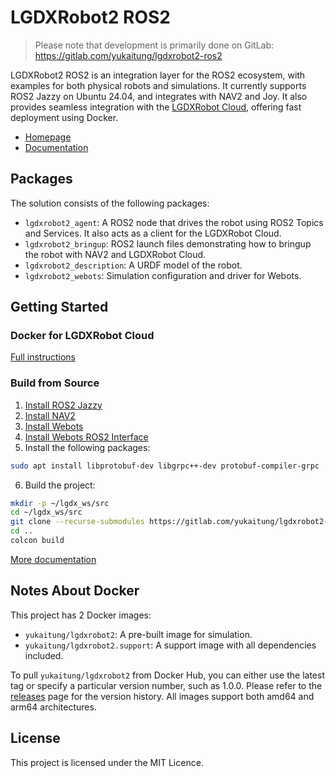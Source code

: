 # LGDXRobot2 ROS2

> Please note that development is primarily done on GitLab: https://gitlab.com/yukaitung/lgdxrobot2-ros2

LGDXRobot2 ROS2 is an integration layer for the ROS2 ecosystem, with examples for both physical robots and simulations. It currently supports ROS2 Jazzy on Ubuntu 24.04, and integrates with NAV2 and Joy. It also provides seamless integration with the [LGDXRobot Cloud](https://gitlab.com/yukaitung/lgdxrobot2-cloud), offering fast deployment using Docker.

- [Homepage](https://lgdxrobot.bristolgram.uk/lgdxrobot2/)
- [Documentation](https://docs.lgdxrobot.bristolgram.uk/lgdxrobot2/ros2/)

## Packages

The solution consists of the following packages:

- `lgdxrobot2_agent`: A ROS2 node that drives the robot using ROS2 Topics and Services. It also acts as a client for the LGDXRobot Cloud.
- `lgdxrobot2_bringup`: ROS2 launch files demonstrating how to bringup the robot with NAV2 and LGDXRobot Cloud.
- `lgdxrobot2_description`: A URDF model of the robot.
- `lgdxrobot2_webots`: Simulation configuration and driver for Webots.

## Getting Started

### Docker for LGDXRobot Cloud

[Full instructions](https://gitlab.com/yukaitung/lgdxrobot2-cloud#getting-started)

### Build from Source

1. [Install ROS2 Jazzy](https://docs.ros.org/en/jazzy/Installation.html)
2. [Install NAV2](https://docs.nav2.org/getting_started/index.html)
3. [Install Webots](https://cyberbotics.com/doc/guide/installation-procedure)
4. [Install Webots ROS2 Interface](https://github.com/cyberbotics/webots_ros2/wiki/Getting-Started)
5. Install the following packages:

```bash
sudo apt install libprotobuf-dev libgrpc++-dev protobuf-compiler-grpc
```

6. Build the project:

```bash
mkdir -p ~/lgdx_ws/src
cd ~/lgdx_ws/src
git clone --recurse-submodules https://gitlab.com/yukaitung/lgdxrobot2-ros2
cd ..
colcon build
```

[More documentation](https://docs.lgdxrobot.bristolgram.uk/lgdxrobot2/)

## Notes About Docker

This project has 2 Docker images:

- `yukaitung/lgdxrobot2`: A pre-built image for simulation.
- `yukaitung/lgdxrobot2.support`: A support image with all dependencies included.

To pull `yukaitung/lgdxrobot2` from Docker Hub, you can either use the latest tag or specify a particular version number, such as 1.0.0. Please refer to the [releases](https://gitlab.com/yukaitung/lgdxrobot2-ros2/-/releases) page for the version history. All images support both amd64 and arm64 architectures.

## License

This project is licensed under the MIT Licence.
